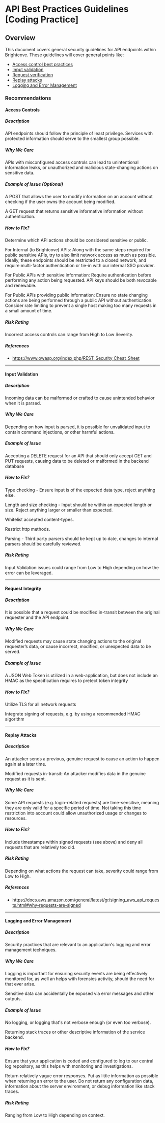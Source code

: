 <!-- markdownlint-disable-file MD024 -->
# API Best Practices Guidelines [Coding Practice]

## Overview

This document covers general security guidelines for API endpoints within Brightcove. These guidelines will cover general points like:

- [Access control best practices](#access-controls)
- [Input validation](#input-validation)
- [Request verification](#request-integrity)
- [Replay attacks](#replay-attacks)
- [Logging and Error Management](#logging-and-error-management)

### Recommendations

#### Access Controls

##### Description

API endpoints should follow the principle of least privilege. Services with protected information should serve to the smallest group possible.

##### Why We Care

APIs with misconfigured access controls can lead to unintentional information leaks, or unauthorized and malicious state-changing actions on sensitive data.

##### Example of Issue (Optional)

A POST that allows the user to modify information on an account without checking if the user owns the account being modified.

A GET request that returns sensitive informative information without authentication.

##### How to Fix?

Determine which API actions should be considered sensitive or public.

For Internal (to Brightcove) APIs: Along with the same steps required for public sensitive APIs, try to also limit network access as much as possible. Ideally, these endpoints should be restricted to a closed network, and require multi-factor authentication or tie-in with our internal SSO provider.

For Public APIs with sensitive information: Require authentication before performing any action being requested. API keys should be both revocable and renewable.

For Public APIs providing public information: Ensure no state changing actions are being performed through a public API without authentication. Consider rate limiting to prevent a single host making too many requests in a small amount of time.

##### Risk Rating

Incorrect access controls can range from High to Low Severity.

##### References

- <https://www.owasp.org/index.php/REST_Security_Cheat_Sheet>

---

#### Input Validation

##### Description

Incoming data can be malformed or crafted to cause unintended behavior when it is parsed.

##### Why We Care

Depending on how input is parsed, it is possible for unvalidated input to contain command injections, or other harmful actions.

##### Example of Issue

Accepting a DELETE request for an API that should only accept GET and PUT requests, causing data to be deleted or malformed
in the backend database

##### How to Fix?

Type checking - Ensure input is of the expected data type, reject anything else.

Length and size checking - Input should be within an expected length or size. Reject anything larger or smaller than expected.

Whitelist accepted content-types.

Restrict http methods.

Parsing - Third party parsers should be kept up to date, changes to internal parsers should be carefully reviewed.

##### Risk Rating

Input Validation issues could range from Low to High depending on how the error can be leveraged.

---

#### Request Integrity

##### Description

It is possible that a request could be modified in-transit between the original requester and the API endpoint.

##### Why We Care

Modified requests may cause state changing actions to the original requester’s data, or cause incorrect, modified, or 
unexpected data to be served.

##### Example of Issue

A JSON Web Token is utilized in a web-application, but does not include an HMAC as the specification requires to pretect
token integrity

##### How to Fix?

Utilize TLS for all network requests

Integrate signing of requests, e.g. by using a recommended HMAC algorithm

---

#### Replay Attacks

##### Description

An attacker sends a previous, genuine request to cause an action to happen again at a later time.

Modified requests in-transit: An attacker modifies data in the genuine request as it is sent.

##### Why We Care

Some API requests (e.g. login-related requests) are time-sensitive, meaning they are only valid for a specific period of time. Not taking this time restriction into account could allow unauthorized usage or changes to resources.

##### How to Fix?

Include timestamps within signed requests (see above) and deny all requests that are relatively too old.

##### Risk Rating

Depending on what actions the request can take, severity could range from Low to High.

##### References

- <https://docs.aws.amazon.com/general/latest/gr/signing_aws_api_requests.html#why-requests-are-signed>

---

#### Logging and Error Management

##### Description

Security practices that are relevant to an application's logging and error management techniques.

##### Why We Care

Logging is important for ensuring security events are being effectively monitored for, as well an helps with forensics activity, should the need for that ever arise.

Sensitive data can accidentally be exposed via error messages and other outputs.

##### Example of Issue

No logging, or logging that's not verbose enough (or even too verbose).

Returning stack traces or other descriptive information of the service backend.

##### How to Fix?

Ensure that your application is coded and configured to log to our central log repository, as this helps with monitoring and investigations.

Return relatively vague error responses. Put as little information as possible when returning an error to the user. Do not return any configuration data, information about the server environment, or debug information like stack traces.

##### Risk Rating

Ranging from Low to High depending on context.
